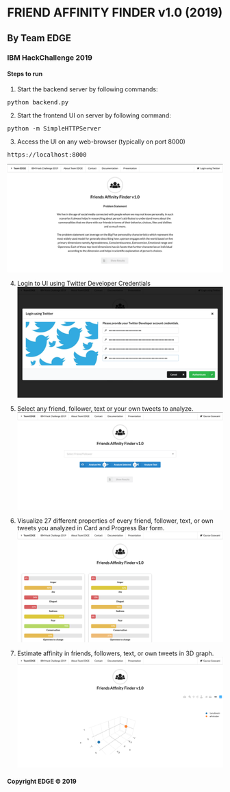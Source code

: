 # FRIEND AFFINITY FINDER v1.0 (2019) #
## By Team EDGE ##
### IBM HackChallenge 2019 ###

#### Steps to run ####

1) Start the backend server by following commands:
<pre>python backend.py</pre>

2) Start the frontend UI on server by following command:
<pre>python -m SimpleHTTPServer</pre>

3) Access the UI on any web-browser (typically on port 8000)
<pre>https://localhost:8000</pre>
![Dashboard](https://github.com/gary1998/ibm-hackathon-2019/blob/master/dashboard.png)

4) Login to UI using Twitter Developer Credentials
![Login](https://github.com/gary1998/ibm-hackathon-2019/blob/master/login.png)

5) Select any friend, follower, text or your own tweets to analyze.
![Analysis](https://github.com/gary1998/ibm-hackathon-2019/blob/master/ff.png)

6) Visualize 27 different properties of every friend, follower, text, or own tweets you analyzed in Card and Progress Bar form.
![Cards](https://github.com/gary1998/ibm-hackathon-2019/blob/master/cards.png)


7) Estimate affinity in friends, followers, text, or own tweets in 3D graph.
![3D Affinity Graph](https://github.com/gary1998/ibm-hackathon-2019/blob/master/graph.png)


#### Copyright EDGE &copy; 2019 #### 
